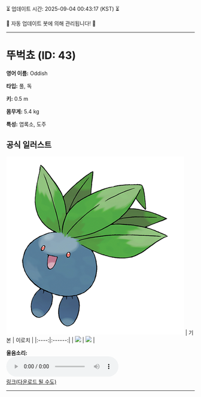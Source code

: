 
⏳ 업데이트 시간: 2025-09-04 00:43:17 (KST) ⏳

🤖 자동 업데이트 봇에 의해 관리됩니다! 🤖

---

# 뚜벅쵸 (ID: 43)
**영어 이름:** Oddish

**타입:** 풀, 독

**키:** 0.5 m

**몸무게:** 5.4 kg

**특성:** 엽록소, 도주

## 공식 일러스트
![](https://raw.githubusercontent.com/PokeAPI/sprites/master/sprites/pokemon/other/official-artwork/43.png)
| 기본 | 이로치 |
|:----:|:------:|
| <img src="http://play.pokemonshowdown.com/sprites/ani/oddish.gif" width="200"> | <img src="http://play.pokemonshowdown.com/sprites/ani-shiny/oddish.gif" width="200"> |

**울음소리:**<br><audio controls src="https://raw.githubusercontent.com/PokeAPI/cries/main/cries/pokemon/latest/43.ogg"></audio><br> [링크(다운로드 될 수도)](https://raw.githubusercontent.com/PokeAPI/cries/main/cries/pokemon/latest/43.ogg)


---
